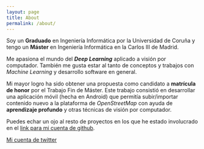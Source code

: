 ```yaml
---
layout: page
title: About
permalink: /about/
---
```


Soy un **Graduado** en Ingeniería Informática por la Universidad de Coruña y tengo un **Máster** en Ingeniería Informática en la Carlos III de Madrid. 

Me apasiona el mundo del ***Deep Learning*** aplicado a visión por computador. También me gusta estar al tanto de conceptos y trabajos con *Machine Learning* y desarrollo software en general.

Mi mayor logro ha sido obtener una propuesta como candidato a **matrícula de honor** por el Trabajo Fin de Máster. Este trabajo consistió en desarrollar una aplicación móvil (hecha en Android) que permitía subir/importar contenido nuevo a la plataforma de *OpenStreetMap* con ayuda de **aprendizaje profundo** y otras técnicas de visión por computador. 

Puedes echar un ojo al resto de proyectos en los que he estado involucrado en el
[link para mi cuenta de github](https://github.com/acardoco).

[Mi cuenta de twitter](https://twitter.com/acardosoc12)
